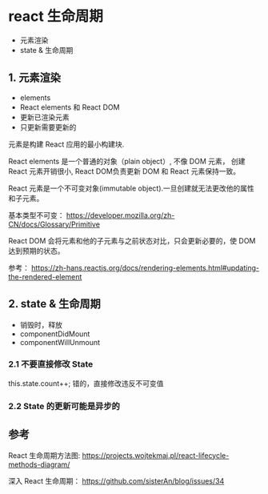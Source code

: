 # react 生命周期
- 元素渲染
- state & 生命周期

## 1. 元素渲染
- elements
- React elements 和 React DOM
- 更新已渲染元素
- 只更新需要更新的

元素是构建 React 应用的最小构建块.

React elements 是一个普通的对象（plain object）, 不像 DOM 元素， 创建 React 元素开销很小, React DOM负责更新 DOM 和 React 元素保持一致。

React 元素是一个不可变对象(immutable object).一旦创建就无法更改他的属性和子元素。

基本类型不可变： https://developer.mozilla.org/zh-CN/docs/Glossary/Primitive

React DOM 会将元素和他的子元素与之前状态对比，只会更新必要的，使 DOM 达到预期的状态。

参考： https://zh-hans.reactjs.org/docs/rendering-elements.html#updating-the-rendered-element

## 2. state & 生命周期
- 销毁时，释放
- componentDidMount
- componentWillUnmount

### 2.1 不要直接修改 State
this.state.count++; 错的，直接修改违反不可变值

### 2.2 State 的更新可能是异步的


## 参考
React 生命周期方法图: https://projects.wojtekmaj.pl/react-lifecycle-methods-diagram/


深入 React 生命周期：
https://github.com/sisterAn/blog/issues/34